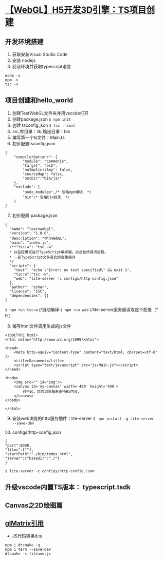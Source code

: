 # [【WebGL】H5开发3D引擎：TS项目创建](https://blog.csdn.net/sjt223857130/article/details/80064400)

## 开发环境搭建
1. 获取安装Visual Studio Code
2. 安装 nodejs
3. 验证环境并获取typescript语言
```
node -v 
npm -v  
tsc -v
```

## 项目创建和hello_world
1. 创建TestWebGL文件夹并用vscode打开
2. 创建package.json `$ npm init `
3. 创建 tsconfig.json `$ tsc --init`
4. src,库目录：lib,输出目录：bin
5. 编写第一个ts文件：Main.ts
6. 初步配置tsconfig.json
```
{
    "compilerOptions": {
        "module": "commonjs",
        "target": "es5",
        "noImplicitAny": false,
        "sourceMap": false,
        "outDir":"bin/js/"
    },
    "exclude": [
        "node_modules",/* 忽略npm模块. */
        "bin"/* 忽略bin目录. */
    ]
}
```
7. 初步配置 package.json
```
{
  "name": "learnwebgl",
  "version": "1.0.0",
  "description": "学习WebGL",
  "main": "index.js",
  /**"tsc:w": "tsc -w"        
  * 以监控模式运行TypeScript编译器。后台始终保持进程。
  * 一旦TypeScript文件变化即会重编译
  */
  "scripts": {
    "test": "echo \"Error: no test specified\" && exit 1",
    "tsc:w":"tsc -w",
    "web": "lite-server -c configs/http-config.json"
  },
  "author": "zohar",
  "license": "ISC",
  "dependencies": {}
}

```
`$ npm run tsc:w` //自动编译
`$ npm run web` //lite-server服务器读取这个配置（* 9.）

8. 编写html文件调用生成的js文件
```
<!DOCTYPE html>
<html xmlns="http://www.w3.org/1999/xhtml">
 
<head>
    <meta http-equiv="Content-Type" content="text/html; charset=utf-8" />
    <title>Document</title>
    <script type="text/javascript" src="js/Main.js"></script>
</head>
 
<body>
    <img src="" id="img"/>
    <canvas id='my-canvas' width='480' height='400'>
        对不起，您的浏览器未支持H5内容.
    </canvas>
</body>
 
</html>

```

9. 安装web浏览的http服务插件：lite-server `$ npm install -g lite-server --save-dev`

10. configs/http-config.json
```
{
"port":8000,
"files":[""],
"startPath":"./bin/index.html",
"server":{"baseDir":"./"}
}

```
`$ lite-server -c configs/http-config.json`

## 升级vscode内置TS版本： typescript.tsdk

## Canvas之2D绘图篇

## [glMatrix引用](http://glmatrix.net/docs/index.html)
- JS代码转换d.ts
```
npm i dtsmake -g
npm i tern --save-dev
dtsmake -s fileame.js


```